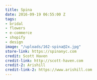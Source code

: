 ```yaml
---
title: Spina
date: 2016-09-19 06:55:00 Z
tags:
- bridal
- flowers
- e-commerce
- shopify
- design
image: "/uploads/162-spina@2x.jpg"
store-link: https://spinanyc.com
credit: Scott Haven
credit-link: http://scott-haven.com
credit-2: Arishill
credit-link-2: https://www.arishill.com
---
```


